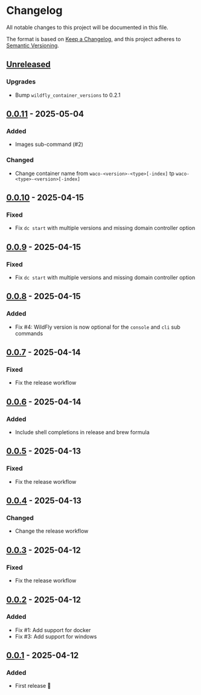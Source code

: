 # Changelog

All notable changes to this project will be documented in this file.

The format is based on [Keep a Changelog](https://keepachangelog.com/en/1.0.0/),
and this project adheres to [Semantic Versioning](https://semver.org/spec/v2.0.0.html).

## [Unreleased]

### Upgrades

- Bump `wildfly_container_versions` to 0.2.1

## [0.0.11] - 2025-05-04

### Added

- Images sub-command (#2)

### Changed

- Change container name from `waco-<version>-<type>[-index]` tp `waco-<type>-<version>[-index]`

## [0.0.10] - 2025-04-15

### Fixed

- Fix `dc start` with multiple versions and missing domain controller option

## [0.0.9] - 2025-04-15

### Fixed

- Fix `dc start` with multiple versions and missing domain controller option

## [0.0.8] - 2025-04-15

### Added

- Fix #4: WildFly version is now optional for the `console` and `cli` sub commands

## [0.0.7] - 2025-04-14

### Fixed

- Fix the release workflow

## [0.0.6] - 2025-04-14

### Added

- Include shell completions in release and brew formula

## [0.0.5] - 2025-04-13

### Fixed

- Fix the release workflow

## [0.0.4] - 2025-04-13

### Changed

- Change the release workflow

## [0.0.3] - 2025-04-12

### Fixed

- Fix the release workflow

## [0.0.2] - 2025-04-12

### Added

- Fix #1: Add support for docker
- Fix #3: Add support for windows

## [0.0.1] - 2025-04-12

### Added

- First release 🎉

[Unreleased]: https://github.com/hpehl/waco/compare/v0.0.11...HEAD

[0.0.11]: https://github.com/hpehl/waco/compare/v0.0.10...v0.0.11

[0.0.10]: https://github.com/hpehl/waco/compare/v0.0.9...v0.0.10

[0.0.9]: https://github.com/hpehl/waco/compare/v0.0.8...v0.0.9

[0.0.8]: https://github.com/hpehl/waco/compare/v0.0.7...v0.0.8

[0.0.7]: https://github.com/hpehl/waco/compare/v0.0.6...v0.0.7

[0.0.6]: https://github.com/hpehl/waco/compare/v0.0.5...v0.0.6

[0.0.5]: https://github.com/hpehl/waco/compare/v0.0.4...v0.0.5

[0.0.4]: https://github.com/hpehl/waco/compare/v0.0.3...v0.0.4

[0.0.3]: https://github.com/hpehl/waco/compare/v0.0.2...v0.0.3

[0.0.2]: https://github.com/hpehl/waco/compare/v0.0.1...v0.0.2

[0.0.1]: https://github.com/hpehl/waco/releases/tag/v0.0.1
